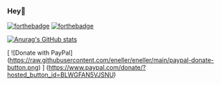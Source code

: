 ### Hey👋
[![forthebadge](https://forthebadge.com/images/badges/as-seen-on-tv.svg)](https://forthebadge.com)
[![forthebadge](https://forthebadge.com/images/badges/60-percent-of-the-time-works-every-time.svg)](https://forthebadge.com)

[![Anurag's GitHub stats](https://github-readme-stats.vercel.app/api?username=eneller&hide=contribs)](https://github.com/anuraghazra/github-readme-stats)




[
  ![Donate with PayPal]
  (https://raw.githubusercontent.com/eneller/eneller/main/paypal-donate-button.png)
]
(https://www.paypal.com/donate/?hosted_button_id=BLWGFAN5VJSNU)

<!-- 
**eneller/eneller** is a ✨ _special_ ✨ repository because its `README.md` (this file) appears on your GitHub profile.

Here are some ideas to get you started:

- 🔭 I’m currently working on ...
- 🌱 I’m currently learning ...
- 👯 I’m looking to collaborate on ...
- 🤔 I’m looking for help with ...
- 💬 Ask me about ...
- 📫 How to reach me: ...
- 😄 Pronouns: ...
- ⚡ Fun fact: ...
-->
